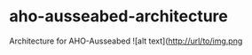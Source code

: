 # aho-ausseabed-architecture
Architecture for AHO-Ausseabed
![alt text]([http://url/to/img.png](https://github.com/getjaleel/aho-ausseabed-architecture/blob/main/aho-ausseabed%20arch.drawio.png?raw=true)
